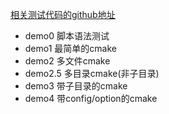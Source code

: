 [相关测试代码的github地址](https://github.com/WeiKun/cmake_demo.git)
- demo0 脚本语法测试
- demo1 最简单的cmake
- demo2 多文件cmake
- demo2.5 多目录cmake(非子目录)
- demo3 带子目录的cmake
- demo4 带config/option的cmake
